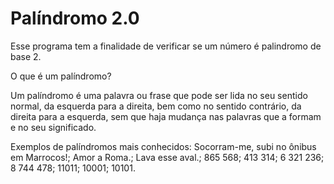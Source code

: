 # Palíndromo 2.0

Esse programa tem a finalidade de verificar se um número é palindromo de base 2.

O que é um palíndromo?

Um palíndromo é uma palavra ou frase que pode ser lida no seu sentido normal, da esquerda para a direita, bem como no sentido contrário, da direita para a esquerda, sem que haja mudança nas palavras que a formam e no seu significado.

Exemplos de palíndromos mais conhecidos:
Socorram-me, subi no ônibus em Marrocos!;
Amor a Roma.;
Lava esse aval.;
865 568;
413 314;
6 321 236;
8 744 478;
11011;
10001;
10101.
